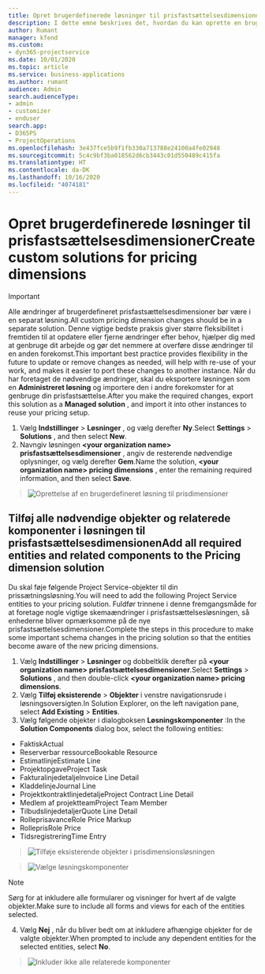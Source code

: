 ```yaml
---
title: Opret brugerdefinerede løsninger til prisfastsættelsesdimensioner
description: I dette emne beskrives det, hvordan du kan oprette en brugerdefineret løsning, når du opretter brugerdefinerede prisfastsættelsesdimensioner.
author: Rumant
manager: kfend
ms.custom:
- dyn365-projectservice
ms.date: 10/01/2020
ms.topic: article
ms.service: business-applications
ms.author: rumant
audience: Admin
search.audienceType:
- admin
- customizer
- enduser
search.app:
- D365PS
- ProjectOperations
ms.openlocfilehash: 3e437fce5b9f1fb330a713788e24100a4fe02948
ms.sourcegitcommit: 5c4c9bf3ba018562d6cb3443c01d550489c415fa
ms.translationtype: HT
ms.contentlocale: da-DK
ms.lasthandoff: 10/16/2020
ms.locfileid: "4074181"
---
```

# <a name="create-custom-solutions-for-pricing-dimensions"></a><span data-ttu-id="c8fc0-103">Opret brugerdefinerede løsninger til prisfastsættelsesdimensioner</span><span class="sxs-lookup"><span data-stu-id="c8fc0-103">Create custom solutions for pricing dimensions</span></span>

> [!IMPORTANT]
> <span data-ttu-id="c8fc0-104">Alle ændringer af brugerdefineret prisfastsættelsesdimensioner bør være i en separat løsning.</span><span class="sxs-lookup"><span data-stu-id="c8fc0-104">All custom pricing dimension changes should be in a separate solution.</span></span> <span data-ttu-id="c8fc0-105">Denne vigtige bedste praksis giver større fleksibilitet i fremtiden til at opdatere eller fjerne ændringer efter behov, hjælper dig med at genbruge dit arbejde og gør det nemmere at overføre disse ændringer til en anden forekomst.</span><span class="sxs-lookup"><span data-stu-id="c8fc0-105">This important best practice provides flexibility in the future to update or remove changes as needed, will help with re-use of your work, and makes it easier to port these changes to another instance.</span></span> <span data-ttu-id="c8fc0-106">Når du har foretaget de nødvendige ændringer, skal du eksportere løsningen som en **Administreret løsning** og importere den i andre forekomster for at genbruge din prisfastsættelse.</span><span class="sxs-lookup"><span data-stu-id="c8fc0-106">After you make the required changes, export this solution as a **Managed solution** , and import it into other instances to reuse your pricing setup.</span></span>

1. <span data-ttu-id="c8fc0-107">Vælg **Indstillinger** > **Løsninger** , og vælg derefter **Ny**.</span><span class="sxs-lookup"><span data-stu-id="c8fc0-107">Select **Settings** > **Solutions** , and then select **New**.</span></span> 
2. <span data-ttu-id="c8fc0-108">Navngiv løsningen **\<your organization name> prisfastsættelsesdimensioner** , angiv de resterende nødvendige oplysninger, og vælg derefter **Gem**.</span><span class="sxs-lookup"><span data-stu-id="c8fc0-108">Name the solution, **\<your organization name> pricing dimensions** , enter the remaining required information, and then select **Save**.</span></span>

> ![Oprettelse af en brugerdefineret løsning til prisdimensioner](media/Creation-of-custom-pricing-dimension-solution.PNG)
  
## <a name="add-all-required-entities-and-related-components-to-the-pricing-dimension-solution"></a><span data-ttu-id="c8fc0-110">Tilføj alle nødvendige objekter og relaterede komponenter i løsningen til prisfastsættelsesdimensionen</span><span class="sxs-lookup"><span data-stu-id="c8fc0-110">Add all required entities and related components to the Pricing dimension solution</span></span>
<span data-ttu-id="c8fc0-111">Du skal føje følgende Project Service-objekter til din prissætningsløsning.</span><span class="sxs-lookup"><span data-stu-id="c8fc0-111">You will need to add the following Project Service entities to your pricing solution.</span></span> <span data-ttu-id="c8fc0-112">Fuldfør trinnene i denne fremgangsmåde for at foretage nogle vigtige skemaændringer i prisfastsættelsesløsningen, så enhederne bliver opmærksomme på de nye prisfastsættelsesdimensioner.</span><span class="sxs-lookup"><span data-stu-id="c8fc0-112">Complete the steps in this procedure to make some important schema changes in the pricing solution so that the entities become aware of the new pricing dimensions.</span></span>

1. <span data-ttu-id="c8fc0-113">Vælg **Indstillinger** > **Løsninger** og dobbeltklik derefter på **\<your organization name> prisfastsættelsesdimensioner**.</span><span class="sxs-lookup"><span data-stu-id="c8fc0-113">Select **Settings** > **Solutions** , and then double-click **\<your organization name> pricing dimensions**.</span></span> 
2. <span data-ttu-id="c8fc0-114">Vælg **Tilføj eksisterende** > **Objekter** i venstre navigationsrude i løsningsoversigten.</span><span class="sxs-lookup"><span data-stu-id="c8fc0-114">In Solution Explorer, on the left navigation pane, select **Add Existing** > **Entities**.</span></span>
3. <span data-ttu-id="c8fc0-115">Vælg følgende objekter i dialogboksen **Løsningskomponenter** :</span><span class="sxs-lookup"><span data-stu-id="c8fc0-115">In the **Solution Components** dialog box, select the following entities:</span></span>

- <span data-ttu-id="c8fc0-116">Faktisk</span><span class="sxs-lookup"><span data-stu-id="c8fc0-116">Actual</span></span>
- <span data-ttu-id="c8fc0-117">Reserverbar ressource</span><span class="sxs-lookup"><span data-stu-id="c8fc0-117">Bookable Resource</span></span>
- <span data-ttu-id="c8fc0-118">Estimatlinje</span><span class="sxs-lookup"><span data-stu-id="c8fc0-118">Estimate Line</span></span>
- <span data-ttu-id="c8fc0-119">Projektopgave</span><span class="sxs-lookup"><span data-stu-id="c8fc0-119">Project Task</span></span>
- <span data-ttu-id="c8fc0-120">Fakturalinjedetalje</span><span class="sxs-lookup"><span data-stu-id="c8fc0-120">Invoice Line Detail</span></span>
- <span data-ttu-id="c8fc0-121">Kladdelinje</span><span class="sxs-lookup"><span data-stu-id="c8fc0-121">Journal Line</span></span>
- <span data-ttu-id="c8fc0-122">Projektkontraktlinjedetalje</span><span class="sxs-lookup"><span data-stu-id="c8fc0-122">Project Contract Line Detail</span></span>
- <span data-ttu-id="c8fc0-123">Medlem af projektteam</span><span class="sxs-lookup"><span data-stu-id="c8fc0-123">Project Team Member</span></span>
- <span data-ttu-id="c8fc0-124">Tilbudslinjedetaljer</span><span class="sxs-lookup"><span data-stu-id="c8fc0-124">Quote Line Detail</span></span>
- <span data-ttu-id="c8fc0-125">Rolleprisavance</span><span class="sxs-lookup"><span data-stu-id="c8fc0-125">Role Price Markup</span></span>
- <span data-ttu-id="c8fc0-126">Rollepris</span><span class="sxs-lookup"><span data-stu-id="c8fc0-126">Role Price</span></span> 
- <span data-ttu-id="c8fc0-127">Tidsregistrering</span><span class="sxs-lookup"><span data-stu-id="c8fc0-127">Time Entry</span></span> 

> ![Tilføje eksisterende objekter i prisdimensionsløsningen](media/Existing-entities-to-PD-solution.png)

> ![Vælge løsningskomponenter](media/Dimension-Components.png)

> [!NOTE]
> <span data-ttu-id="c8fc0-130">Sørg for at inkludere alle formularer og visninger for hvert af de valgte objekter.</span><span class="sxs-lookup"><span data-stu-id="c8fc0-130">Make sure to include all forms and views for each of the entities selected.</span></span>

4. <span data-ttu-id="c8fc0-131">Vælg **Nej** , når du bliver bedt om at inkludere afhængige objekter for de valgte objekter.</span><span class="sxs-lookup"><span data-stu-id="c8fc0-131">When prompted to include any dependent entities for the selected entities, select **No**.</span></span>

> ![Inkluder ikke alle relaterede komponenter](media/Do-not-include-required.png)


